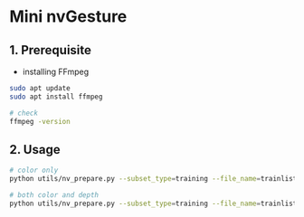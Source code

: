 # Mini nvGesture 

## 1. Prerequisite
* installing FFmpeg 
```bash 
sudo apt update 
sudo apt install ffmpeg 

# check 
ffmpeg -version 
```



## 2. Usage 
```bash
# color only 
python utils/nv_prepare.py --subset_type=training --file_name=trainlistall.txt --class_types=all --sensors=color

# both color and depth 
python utils/nv_prepare.py --subset_type=training --file_name=trainlistall.txt --class_types=all --sensors=color --sensors=depth
```